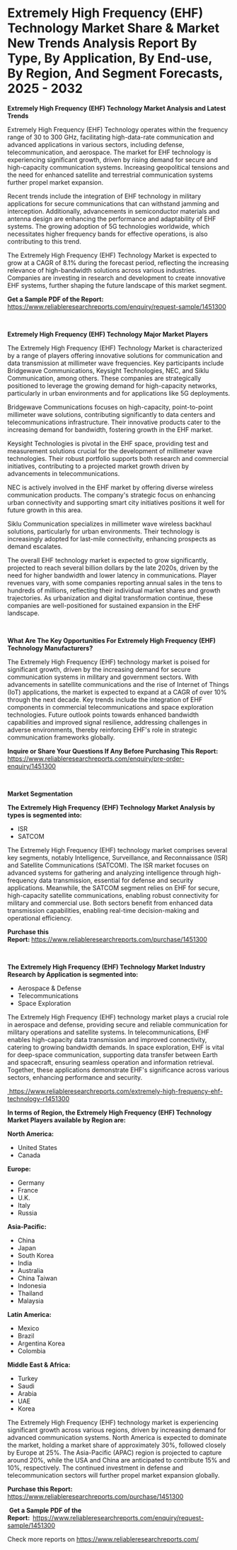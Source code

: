 <p><h1>Extremely High Frequency (EHF) Technology Market Share & Market New Trends Analysis Report By Type, By Application, By End-use, By Region, And Segment Forecasts, 2025 - 2032</h1></p><p><strong>Extremely High Frequency (EHF) Technology Market Analysis and Latest Trends</strong></p>
<p><p>Extremely High Frequency (EHF) Technology operates within the frequency range of 30 to 300 GHz, facilitating high-data-rate communication and advanced applications in various sectors, including defense, telecommunication, and aerospace. The market for EHF technology is experiencing significant growth, driven by rising demand for secure and high-capacity communication systems. Increasing geopolitical tensions and the need for enhanced satellite and terrestrial communication systems further propel market expansion.</p><p>Recent trends include the integration of EHF technology in military applications for secure communications that can withstand jamming and interception. Additionally, advancements in semiconductor materials and antenna design are enhancing the performance and adaptability of EHF systems. The growing adoption of 5G technologies worldwide, which necessitates higher frequency bands for effective operations, is also contributing to this trend. </p><p>The Extremely High Frequency (EHF) Technology Market is expected to grow at a CAGR of 8.1% during the forecast period, reflecting the increasing relevance of high-bandwidth solutions across various industries. Companies are investing in research and development to create innovative EHF systems, further shaping the future landscape of this market segment.</p></p>
<p><strong>Get a Sample PDF of the Report:&nbsp;</strong> <a href="https://www.reliableresearchreports.com/enquiry/request-sample/1451300?utm_campaign=3063&utm_medium=2&utm_source=Github&utm_content=ia&utm_term=11032025&utm_id=extremely-high-frequency-ehf-technology">https://www.reliableresearchreports.com/enquiry/request-sample/1451300</a></p>
<p>&nbsp;</p>
<p><strong>Extremely High Frequency (EHF) Technology Major Market Players</strong></p>
<p><p>The Extremely High Frequency (EHF) Technology Market is characterized by a range of players offering innovative solutions for communication and data transmission at millimeter wave frequencies. Key participants include Bridgewave Communications, Keysight Technologies, NEC, and Siklu Communication, among others. These companies are strategically positioned to leverage the growing demand for high-capacity networks, particularly in urban environments and for applications like 5G deployments.</p><p>Bridgewave Communications focuses on high-capacity, point-to-point millimeter wave solutions, contributing significantly to data centers and telecommunications infrastructure. Their innovative products cater to the increasing demand for bandwidth, fostering growth in the EHF market.</p><p>Keysight Technologies is pivotal in the EHF space, providing test and measurement solutions crucial for the development of millimeter wave technologies. Their robust portfolio supports both research and commercial initiatives, contributing to a projected market growth driven by advancements in telecommunications.</p><p>NEC is actively involved in the EHF market by offering diverse wireless communication products. The company's strategic focus on enhancing urban connectivity and supporting smart city initiatives positions it well for future growth in this area.</p><p>Siklu Communication specializes in millimeter wave wireless backhaul solutions, particularly for urban environments. Their technology is increasingly adopted for last-mile connectivity, enhancing prospects as demand escalates.</p><p>The overall EHF technology market is expected to grow significantly, projected to reach several billion dollars by the late 2020s, driven by the need for higher bandwidth and lower latency in communications. Player revenues vary, with some companies reporting annual sales in the tens to hundreds of millions, reflecting their individual market shares and growth trajectories. As urbanization and digital transformation continue, these companies are well-positioned for sustained expansion in the EHF landscape.</p></p>
<p>&nbsp;</p>
<p><strong>What Are The Key Opportunities For Extremely High Frequency (EHF) Technology Manufacturers?</strong></p>
<p><p>The Extremely High Frequency (EHF) technology market is poised for significant growth, driven by the increasing demand for secure communication systems in military and government sectors. With advancements in satellite communications and the rise of Internet of Things (IoT) applications, the market is expected to expand at a CAGR of over 10% through the next decade. Key trends include the integration of EHF components in commercial telecommunications and space exploration technologies. Future outlook points towards enhanced bandwidth capabilities and improved signal resilience, addressing challenges in adverse environments, thereby reinforcing EHF's role in strategic communication frameworks globally.</p></p>
<p><strong>Inquire or Share Your Questions If Any Before Purchasing This Report:</strong> <a href="https://www.reliableresearchreports.com/enquiry/pre-order-enquiry/1451300?utm_campaign=3063&utm_medium=2&utm_source=Github&utm_content=ia&utm_term=11032025&utm_id=extremely-high-frequency-ehf-technology">https://www.reliableresearchreports.com/enquiry/pre-order-enquiry/1451300</a></p>
<p>&nbsp;</p>
<p><strong>Market Segmentation</strong></p>
<p><strong>The Extremely High Frequency (EHF) Technology Market Analysis by types is segmented into:</strong></p>
<p><ul><li>ISR</li><li>SATCOM</li></ul></p>
<p><p>The Extremely High Frequency (EHF) technology market comprises several key segments, notably Intelligence, Surveillance, and Reconnaissance (ISR) and Satellite Communications (SATCOM). The ISR market focuses on advanced systems for gathering and analyzing intelligence through high-frequency data transmission, essential for defense and security applications. Meanwhile, the SATCOM segment relies on EHF for secure, high-capacity satellite communications, enabling robust connectivity for military and commercial use. Both sectors benefit from enhanced data transmission capabilities, enabling real-time decision-making and operational efficiency.</p></p>
<p><strong>Purchase this Report:&nbsp;</strong><a href="https://www.reliableresearchreports.com/purchase/1451300?utm_campaign=3063&utm_medium=2&utm_source=Github&utm_content=ia&utm_term=11032025&utm_id=extremely-high-frequency-ehf-technology">https://www.reliableresearchreports.com/purchase/1451300</a></p>
<p>&nbsp;</p>
<p><strong>The Extremely High Frequency (EHF) Technology Market Industry Research by Application is segmented into:</strong></p>
<p><ul><li>Aerospace & Defense</li><li>Telecommunications</li><li>Space Exploration</li></ul></p>
<p><p>The Extremely High Frequency (EHF) technology market plays a crucial role in aerospace and defense, providing secure and reliable communication for military operations and satellite systems. In telecommunications, EHF enables high-capacity data transmission and improved connectivity, catering to growing bandwidth demands. In space exploration, EHF is vital for deep-space communication, supporting data transfer between Earth and spacecraft, ensuring seamless operation and information retrieval. Together, these applications demonstrate EHF's significance across various sectors, enhancing performance and security.</p></p>
<p><a href="https://www.reliableresearchreports.com/extremely-high-frequency-ehf-technology-r1451300?utm_campaign=3063&utm_medium=2&utm_source=Github&utm_content=ia&utm_term=11032025&utm_id=extremely-high-frequency-ehf-technology">&nbsp;https://www.reliableresearchreports.com/extremely-high-frequency-ehf-technology-r1451300</a></p>
<p><strong>In terms of Region, the Extremely High Frequency (EHF) Technology Market Players available by Region are:</strong></p>
<p>
    <p> <strong> North America: </strong>
        <ul>
            <li>United States</li>
            <li>Canada</li>
        </ul>
        </p> 
    <p> <strong> Europe: </strong>
        <ul>
            <li>Germany</li>
            <li>France</li>
            <li>U.K.</li>
            <li>Italy</li>
            <li>Russia</li>
        </ul>
        </p> 
    <p> <strong> Asia-Pacific: </strong>
        <ul>
            <li>China</li>
            <li>Japan</li>
            <li>South Korea</li>
            <li>India</li>
            <li>Australia</li>
            <li>China Taiwan</li>
            <li>Indonesia</li>
            <li>Thailand</li>
            <li>Malaysia</li>
        </ul>
        </p> 
    <p> <strong> Latin America: </strong>
        <ul>
            <li>Mexico</li>
            <li>Brazil</li>
            <li>Argentina Korea</li>
            <li>Colombia</li>
        </ul>
        </p> 
    <p> <strong> Middle East & Africa: </strong>
        <ul>
            <li>Turkey</li>
            <li>Saudi</li>
            <li>Arabia</li>
            <li>UAE</li>
            <li>Korea</li>
        </ul>
    </p>
    </p>
<p><p>The Extremely High Frequency (EHF) technology market is experiencing significant growth across various regions, driven by increasing demand for advanced communication systems. North America is expected to dominate the market, holding a market share of approximately 30%, followed closely by Europe at 25%. The Asia-Pacific (APAC) region is projected to capture around 20%, while the USA and China are anticipated to contribute 15% and 10%, respectively. The continued investment in defense and telecommunication sectors will further propel market expansion globally.</p></p>
<p><strong>Purchase this Report: </strong><a href="https://www.reliableresearchreports.com/purchase/1451300?utm_campaign=3063&utm_medium=2&utm_source=Github&utm_content=ia&utm_term=11032025&utm_id=extremely-high-frequency-ehf-technology">https://www.reliableresearchreports.com/purchase/1451300</a></p>
<p>&nbsp;<strong>Get a Sample PDF of the Report:&nbsp;&nbsp;</strong><a href="https://www.reliableresearchreports.com/enquiry/request-sample/1451300?utm_campaign=3063&utm_medium=2&utm_source=Github&utm_content=ia&utm_term=11032025&utm_id=extremely-high-frequency-ehf-technology">https://www.reliableresearchreports.com/enquiry/request-sample/1451300</a></p>
<p><strong></strong></p>
<p>Check more reports on <a href="https://www.reliableresearchreports.com/?utm_campaign=3063&utm_medium=2&utm_source=Github&utm_content=ia&utm_term=11032025&utm_id=extremely-high-frequency-ehf-technology">https://www.reliableresearchreports.com/</a></p>